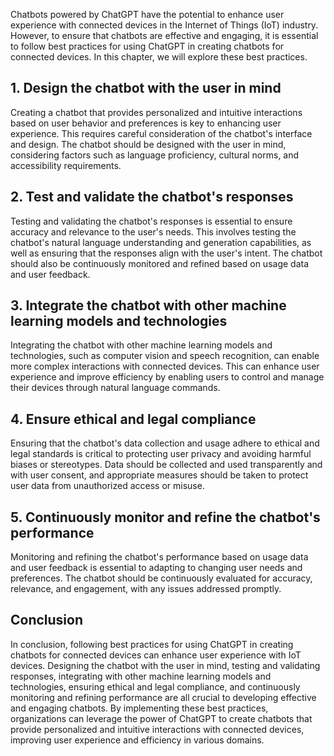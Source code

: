 
Chatbots powered by ChatGPT have the potential to enhance user experience with connected devices in the Internet of Things (IoT) industry. However, to ensure that chatbots are effective and engaging, it is essential to follow best practices for using ChatGPT in creating chatbots for connected devices. In this chapter, we will explore these best practices.

## 1. Design the chatbot with the user in mind

Creating a chatbot that provides personalized and intuitive interactions based on user behavior and preferences is key to enhancing user experience. This requires careful consideration of the chatbot's interface and design. The chatbot should be designed with the user in mind, considering factors such as language proficiency, cultural norms, and accessibility requirements.

## 2. Test and validate the chatbot's responses

Testing and validating the chatbot's responses is essential to ensure accuracy and relevance to the user's needs. This involves testing the chatbot's natural language understanding and generation capabilities, as well as ensuring that the responses align with the user's intent. The chatbot should also be continuously monitored and refined based on usage data and user feedback.

## 3. Integrate the chatbot with other machine learning models and technologies

Integrating the chatbot with other machine learning models and technologies, such as computer vision and speech recognition, can enable more complex interactions with connected devices. This can enhance user experience and improve efficiency by enabling users to control and manage their devices through natural language commands.

## 4. Ensure ethical and legal compliance

Ensuring that the chatbot's data collection and usage adhere to ethical and legal standards is critical to protecting user privacy and avoiding harmful biases or stereotypes. Data should be collected and used transparently and with user consent, and appropriate measures should be taken to protect user data from unauthorized access or misuse.

## 5. Continuously monitor and refine the chatbot's performance

Monitoring and refining the chatbot's performance based on usage data and user feedback is essential to adapting to changing user needs and preferences. The chatbot should be continuously evaluated for accuracy, relevance, and engagement, with any issues addressed promptly.

Conclusion
----------

In conclusion, following best practices for using ChatGPT in creating chatbots for connected devices can enhance user experience with IoT devices. Designing the chatbot with the user in mind, testing and validating responses, integrating with other machine learning models and technologies, ensuring ethical and legal compliance, and continuously monitoring and refining performance are all crucial to developing effective and engaging chatbots. By implementing these best practices, organizations can leverage the power of ChatGPT to create chatbots that provide personalized and intuitive interactions with connected devices, improving user experience and efficiency in various domains.
